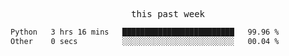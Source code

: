 

<p align="center"><samp>this past week</samp></p>
<!--START_SECTION:waka-->

```txt
Python   3 hrs 16 mins   █████████████████████████   99.96 %
Other    0 secs          ░░░░░░░░░░░░░░░░░░░░░░░░░   00.04 %
```

<!--END_SECTION:waka-->


